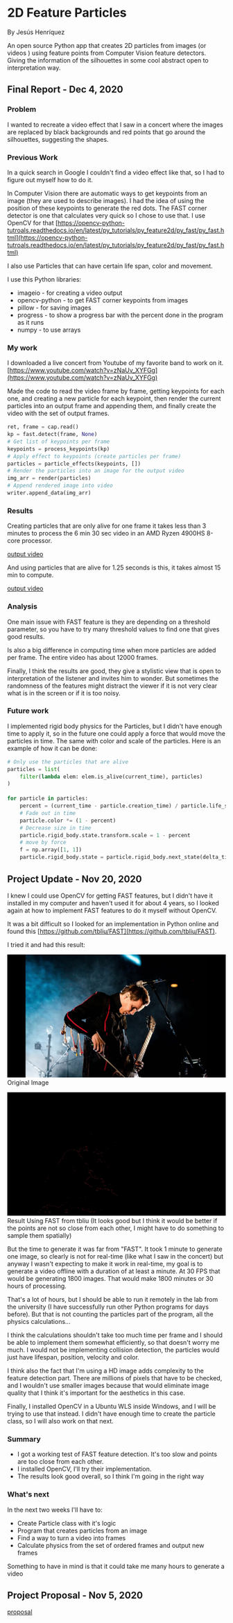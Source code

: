 # 2D Feature Particles

By Jesús Henríquez

An open source Python app that creates 2D particles from images (or videos
) using feature points from Computer Vision feature detectors. Giving the
information of the silhouettes in some cool abstract open to interpretation 
way.

## Final Report - Dec 4, 2020

### Problem

I wanted to recreate a video effect that I saw in a concert where the images are
replaced by black backgrounds and red points that go around the silhouettes,
suggesting the shapes.

### Previous Work

In a quick search in Google I couldn't find a video effect like that, so I 
had to figure out myself how to do it.

In Computer Vision there are automatic ways to get keypoints from an image 
(they are used to describe images). I had the idea of using the position of
these keypoints to generate the red dots. The FAST corner detector is one that
calculates very quick so I chose to use that. I use OpenCV for that
[https://opencv-python-tutroals.readthedocs.io/en/latest/py_tutorials/py_feature2d/py_fast/py_fast.html](https://opencv-python-tutroals.readthedocs.io/en/latest/py_tutorials/py_feature2d/py_fast/py_fast.html)

I also use Particles that can have certain life span, color and movement.

I use this Python libraries:
- imageio - for creating a video output
- opencv-python - to get FAST corner keypoints from images
- pillow - for saving images
- progress - to show a progress bar with the percent done in the program as 
  it runs
- numpy - to use arrays

### My work

I downloaded a live concert from Youtube of my favorite band to work on it.
[https://www.youtube.com/watch?v=zNaUv_XYFGg](https://www.youtube.com/watch?v=zNaUv_XYFGg)

Made the code to read the video frame by frame, getting keypoints for each one,
and creating a new particle for each keypoint, then render the current particles
into an output frame and appending them, and finally create the video with the
set of output frames.

```python
ret, frame = cap.read()
kp = fast.detect(frame, None)
# Get list of keypoints per frame
keypoints = process_keypoints(kp)
# Apply effect to keypoints (create particles per frame)
particles = particle_effects(keypoints, [])
# Render the particles into an image for the output video
img_arr = render(particles)
# Append rendered image into video
writer.append_data(img_arr)
```


### Results

Creating particles that are only alive for one frame it takes less than 3 
minutes to process the 6 min 30 sec video in an AMD Ryzen 4900HS 8-core 
processor.

[output video]('https://hernaldo.me/video-particle-effects/out.mp4')

And using particles that are alive for 1.25 seconds is this, it takes almost
15 min to compute.

[output video]('https://hernaldo.me/video-particle-effects/delay.mp4')

### Analysis

One main issue with FAST feature is they are depending on a threshold parameter,
so you have to try many threshold values to find one that gives good results.

Is also a big difference in computing time when more particles are added per
frame. The entire video has about 12000 frames.

Finally, I think the results are good, they give a stylistic view that is open
to interpretation of the listener and invites him to wonder. But sometimes the
randomness of the features might distract the viewer if it is not very clear
what is in the screen or if it is too noisy.

### Future work

I implemented rigid body physics for the Particles, but I didn't have enough
time to apply it, so in the future one could apply a force that would move the
particles in time. The same with color and scale of the particles. Here is an
example of how it can be done:

```python
# Only use the particles that are alive
particles = list(
    filter(lambda elem: elem.is_alive(current_time), particles)
)

for particle in particles:
    percent = (current_time - particle.creation_time) / particle.life_span
    # Fade out in time
    particle.color *= (1 - percent)
    # Decrease size in time
    particle.rigid_body.state.transform.scale = 1 - percent
    # move by force
    f = np.array([1, 1])
    particle.rigid_body.state = particle.rigid_body.next_state(delta_time, f)
```

## Project Update - Nov 20, 2020

I knew I could use OpenCV for getting FAST features, but I didn't have it
installed in my computer and haven't used it for about 4 years, so I looked
again at how to implement FAST features to do it myself without OpenCV.

It was a bit difficult so I looked for an implementation in Python online and 
found this [https://github.com/tbliu/FAST](https://github.com/tbliu/FAST).

I tried it and had this result:

![original](sigur_ros.jpg)
Original Image  

![fast slow](fast_slow.jpg)
Result Using FAST from tbliu (It looks good but I think it would be better if
the points are not so close from each other, I might have to do something to
sample them spatially)

But the time to generate it was far from "FAST". It took 1 minute to generate
one image, so clearly is not for real-time (like what I saw in the concert) but
anyway I wasn't expecting to make it work in real-time, my goal is to generate
a video offline with a duration of at least a minute. At 30 FPS that would be
generating 1800 images. That would make 1800 minutes or 30 hours of processing.

That's a lot of hours, but I should be able to run it remotely in the lab
from the university (I have successfully run other Python programs for days
before). But that is not counting the particles part of the program, all the
physics calculations...

I think the calculations shouldn't take too much time per frame and I should be
able to implement them somewhat efficiently, so that doesn't worry me much. I
would not be implementing collision detection, the particles would just have
lifespan, position, velocity and color.

I think also the fact that I'm using a HD image adds complexity to the feature
detection part. There are millions of pixels that have to be checked, and I
wouldn't use smaller images because that would eliminate image quality that I
think it's important for the aesthetics in this case.

Finally, I installed OpenCV in a Ubuntu WLS inside Windows, and I will be trying
to use that instead. I didn't have enough time to create the particle class, so
I will also work on that next.

### Summary

- I got a working test of FAST feature detection. It's too slow and points are
 too close from each other.
- I installed OpenCV, I'll try their implementation.
- The results look good overall, so I think I'm going in the right way

### What's next

In the next two weeks I'll have to:
- Create Particle class with it's logic
- Program that creates particles from an image
- Find a way to turn a video into frames
- Calculate physics from the set of ordered frames and output new frames

Something to have in mind is that it could take me many hours to generate a
 video



## Project Proposal - Nov 5, 2020

[proposal](proposal/)
